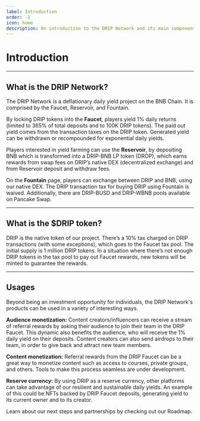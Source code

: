 ```yaml
---
label: Introduction
order: -1
icon: home
description: An introduction to the DRIP Network and its main components -> Faucet, Reservoir, and Fountain.
---
```


# Introduction
---

## What is the DRIP Network?

The DRIP Network is a deflationary daily yield project on the BNB Chain. It is comprised by the Faucet, Reservoir, and Fountain.

By locking DRIP tokens into the **Faucet**, players yield 1% daily returns (limited to 365% of total deposits and to 100K DRIP tokens). The paid out yield comes from the transaction taxes on the DRIP token. Generated yield can be withdrawn or recompounded for exponential daily yields.

Players interested in yield farming can use the **Reservoir**, by depositing BNB which is transformed into a DRIP-BNB LP token (DROP), which earns rewards from swap fees on DRIP’s native DEX (decentralized exchange) and from Reservoir deposit and withdraw fees.

On the **Fountain** page, players can exchange between DRIP and BNB, using our native DEX. The DRIP transaction tax for buying DRIP using Fountain is waived. Additionally, there are DRIP-BUSD and DRIP-WBNB pools available on Pancake Swap.

---

## What is the $DRIP token?

DRIP is the native token of our project. There’s a 10% tax charged on DRIP transactions (with some exceptions), which goes to the Faucet tax pool. The initial supply is 1 million DRIP tokens. In a situation where there’s not enough DRIP tokens in the tax pool to pay out Faucet rewards, new tokens will be minted to guarantee the rewards.

---
## Usages
Beyond being an investment opportunity for individuals, the DRIP Network's products can be used in a variety of interesting ways.

**Audience monetization:**
Content creators/influencers can receive a stream of referral rewards by asking their audience to join their team in the DRIP Faucet. This dynamic also benefits the audience, who will receive the 1% daily yield on their deposits. Content creators can also send airdrops to their team, in order to give back and attract new team members.

**Content monetization:**
Referral rewards from the DRIP Faucet can be a great way to monetize content such as access to courses, private groups, and others. Tools to make this process seamless are under development.

**Reserve currency:**
By using DRIP as a reserve currency, other platforms can take advantage of our resilient and sustainable daily yields. An example of this could be NFTs backed by DRIP Faucet deposits, generating yield to its current owner and to its creator.  

Learn about our next steps and partnerships by checking out our Roadmap.
